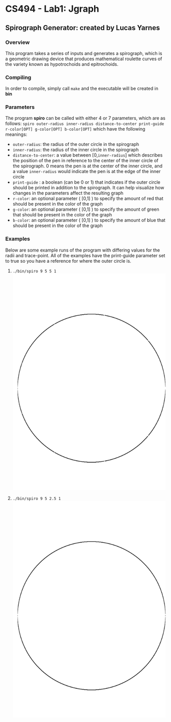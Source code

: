 # CS494 - Lab1: Jgraph
## Spirograph Generator: created by Lucas Yarnes

### Overview
This program takes a series of inputs and generates a spirograph, which is a geometric drawing device that produces mathematical roulette curves of the variety known as hypotrochoids and epitrochoids.

### Compiling
In order to compile, simply call `make` and the executable will be created in **bin**

### Parameters
The program **spiro** can be called with either 4 or 7 parameters, which are as follows:
`spiro outer-radius inner-radius distance-to-center print-guide r-color[OPT] g-color[OPT] b-color[OPT]`
which have the following meanings:
- `outer-radius`: the radius of the outer circle in the spirograph
- `inner-radius`: the radius of the inner circle in the spirograph
- `distance-to-center`: a value between [0,`inner-radius`] which describes the position of the pen in reference to the center of the inner circle of the spirograph. 0 means the pen is at the center of the inner circle, and a value `inner-radius` would indicate the pen is at the edge of the inner circle
- `print-guide` : a boolean (can be 0 or 1) that indicates if the outer circle should be printed in addition to the spirograph. It can help visualize how changes in the parameters affect the resulting graph
- `r-color`: an optional parameter ( [0,1] ) to specify the amount of red that should be present in the color of the graph
- `g-color`: an optional parameter ( [0,1] ) to specify the amount of green that should be present in the color of the graph
- `b-color`: an optional parameter ( [0,1] ) to specify the amount of blue that should be present in the color of the graph

### Examples
Below are some example runs of the program with differing values for the radii and trace-point. All of the examples have the print-guide parameter set to true so you have a reference for where the outer circle is.

1. `./bin/spiro 9 5 5 1`
	![./bin/spiro 9 5 5 1](images/graph1.png)

2. `./bin/spiro 9 5 2.5 1`
	![./bin/spiro 9 5 2.5 1](images/graph2.png)
